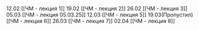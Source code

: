 12.02
[[ЧМ - лекция 1]]
19.02
[[ЧМ - лекция 2]]
26.02
[[ЧМ - лекция 3]]
05.03
[[ЧМ - лекция 05.03.25]]
12.03
[[ЧМ - лекция 5]]
19.03(Пропустил)
[[ЧМ - лекция 6]]
26.03
[[ЧМ - лекция 7]]
02.04
[[ЧМ - лекция 8]]